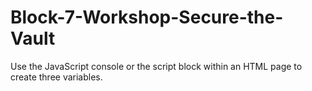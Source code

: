# Block-7-Workshop-Secure-the-Vault
Use the JavaScript console or the script block within an HTML page to create three variables.
